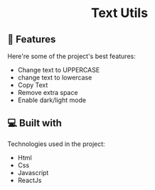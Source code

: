 <h1 align="center" id="title">Text Utils</h1> 
  
<h2>🧐 Features</h2>

Here're some of the project's best features:

*   Change text to UPPERCASE
*   change text to lowercase
*   Copy Text
*   Remove extra space
*   Enable dark/light mode
  
<h2>💻 Built with</h2>

Technologies used in the project:

*   Html
*   Css
*   Javascript
*   ReactJs
